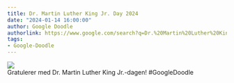 ```yaml
---
title: Dr. Martin Luther King Jr. Day 2024
date: "2024-01-14 16:00:00"
author: Google Doodle
authorlink: https://www.google.com/search?q=Dr.%20Martin%20Luther%20King%20Jr.-dagen
tags:
- Google-Doodle
---
```

<img src="https://www.google.com/logos/doodles/2024/dr-martin-luther-king-jr-day-2024-6753651837110177.4-l.png" referrerpolicy="no-referrer"><br>Gratulerer med Dr. Martin Luther King Jr.-dagen! #GoogleDoodle